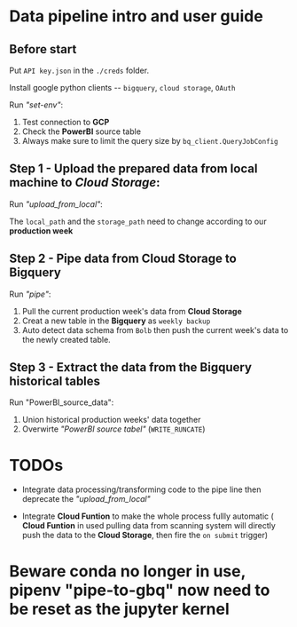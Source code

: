 # Data pipeline intro and user guide
## Before start
Put `API key.json` in the `./creds` folder.

Install google python clients -- `bigquery`, `cloud storage`, `OAuth`

Run *"set-env"*: 
1. Test connection to **GCP**
2. Check the **PowerBI** source table
3. Always make sure to limit the query size by `bq_client.QueryJobConfig`

## Step 1 - Upload the prepared data from local machine to *Cloud Storage*: 

Run *"upload_from_local"*:

The `local_path` and the `storage_path` need to change according to our **production week**

## Step 2 - Pipe data from **Cloud Storage** to **Bigquery**

Run *"pipe"*:

1. Pull the current production week's data from **Cloud Storage**
2. Creat a new table in the **Bigquery** as `weekly backup`
3. Auto detect data schema from `Bolb` then push the current week's data to the newly created table.

## Step 3 - Extract the data from the **Bigquery** historical tables

Run "PowerBI_source_data":

1. Union historical production weeks' data together
2. Overwirte *"PowerBI source tabel"* (`WRITE_RUNCATE`)



# TODOs

* Integrate data processing/transforming code to the pipe line then deprecate the  *"upload_from_local"*


* Integrate **Cloud Funtion** to make the whole process fullly automatic ( **Cloud Funtion** in used pulling data from scanning system will directly push the data to the **Cloud Storage**, then fire the `on submit` trigger)


# Beware conda no longer in use, pipenv "pipe-to-gbq" now need to be reset as the jupyter kernel
